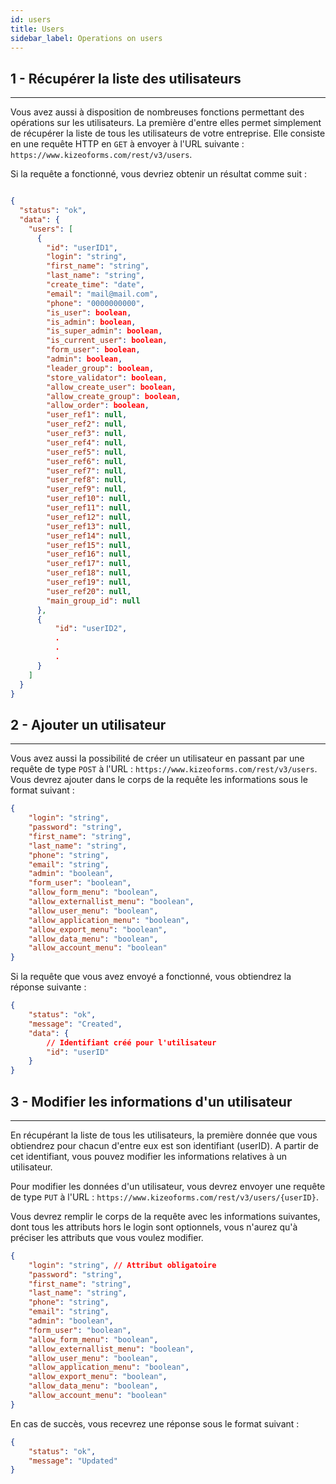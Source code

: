 ```yaml
---
id: users
title: Users
sidebar_label: Operations on users
---
```


## 1 - Récupérer la liste des utilisateurs

---

Vous avez aussi à disposition de nombreuses fonctions permettant des opérations sur les utilisateurs. La première d'entre elles permet simplement de récupérer la liste de tous les utilisateurs de votre entreprise.
Elle consiste en une requête HTTP en `GET` à envoyer à l'URL suivante : `https://www.kizeoforms.com/rest/v3/users`.

Si la requête a fonctionné, vous devriez obtenir un résultat comme suit :

```json

{
  "status": "ok",
  "data": {
    "users": [
      {
        "id": "userID1",
        "login": "string",
        "first_name": "string",
        "last_name": "string",
        "create_time": "date",
        "email": "mail@mail.com",
        "phone": "0000000000",
        "is_user": boolean,
        "is_admin": boolean,
        "is_super_admin": boolean,
        "is_current_user": boolean,
        "form_user": boolean,
        "admin": boolean,
        "leader_group": boolean,
        "store_validator": boolean,
        "allow_create_user": boolean,
        "allow_create_group": boolean,
        "allow_order": boolean,
        "user_ref1": null,
        "user_ref2": null,
        "user_ref3": null,
        "user_ref4": null,
        "user_ref5": null,
        "user_ref6": null,
        "user_ref7": null,
        "user_ref8": null,
        "user_ref9": null,
        "user_ref10": null,
        "user_ref11": null,
        "user_ref12": null,
        "user_ref13": null,
        "user_ref14": null,
        "user_ref15": null,
        "user_ref16": null,
        "user_ref17": null,
        "user_ref18": null,
        "user_ref19": null,
        "user_ref20": null,
        "main_group_id": null
      },
      {
          "id": "userID2",
          .
          .
          .
      }
    ]
  }
}

```

## 2 - Ajouter un utilisateur

---

Vous avez aussi la possibilité de créer un utilisateur en passant par une requête de type `POST` à l'URL : `https://www.kizeoforms.com/rest/v3/users`.
Vous devrez ajouter dans le corps de la requête les informations sous le format suivant :

```json
{
    "login": "string",
    "password": "string",
    "first_name": "string",
    "last_name": "string",
    "phone": "string",
    "email": "string",
    "admin": "boolean",
    "form_user": "boolean",
    "allow_form_menu": "boolean",
    "allow_externallist_menu": "boolean",
    "allow_user_menu": "boolean",
    "allow_application_menu": "boolean",
    "allow_export_menu": "boolean",
    "allow_data_menu": "boolean",
    "allow_account_menu": "boolean"
}
```

Si la requête que vous avez envoyé a fonctionné, vous obtiendrez la réponse suivante :

```json
{
    "status": "ok",
    "message": "Created",
    "data": {
        // Identifiant créé pour l'utilisateur
        "id": "userID"
    }
}
```

## 3 - Modifier les informations d'un utilisateur

---

En récupérant la liste de tous les utilisateurs, la première donnée que vous obtiendrez pour chacun d'entre eux est son identifiant (userID).
A partir de cet identifiant, vous pouvez modifier les informations relatives à un utilisateur.

Pour modifier les données d'un utilisateur, vous devrez envoyer une requête de type `PUT` à l'URL : `https://www.kizeoforms.com/rest/v3/users/{userID}`.

Vous devrez remplir le corps de la requête avec les informations suivantes, dont tous les attributs hors le login sont optionnels, vous n'aurez qu'à préciser les attributs que vous voulez modifier.

```json
{
    "login": "string", // Attribut obligatoire
    "password": "string",
    "first_name": "string",
    "last_name": "string",
    "phone": "string",
    "email": "string",
    "admin": "boolean",
    "form_user": "boolean",
    "allow_form_menu": "boolean",
    "allow_externallist_menu": "boolean",
    "allow_user_menu": "boolean",
    "allow_application_menu": "boolean",
    "allow_export_menu": "boolean",
    "allow_data_menu": "boolean",
    "allow_account_menu": "boolean"
}
```

En cas de succès, vous recevrez une réponse sous le format suivant :

```json
{
    "status": "ok",
    "message": "Updated"
}
```
